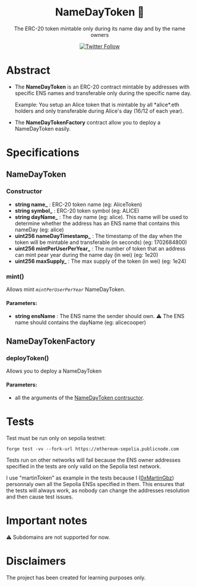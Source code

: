 <div align="center"> 
  <h1> NameDayToken 🥳 </h1>
  <p>The ERC-20 token mintable only during its name day and by the name owners</p>

[![Twitter Follow](https://img.shields.io/twitter/follow/0xMartinGbz?style=social)](https://twitter.com/0xMartinGbz)

</div>

# Abstract

- The **NameDayToken** is an ERC-20 contract mintable by addresses with specific ENS names and transferable only during the specific name day.

  Example: You setup an Alice token that is mintable by all \*alice\*.eth holders and only transferable during Alice's day (16/12 of each year).

- The **NameDayTokenFactory** contract allow you to deploy a NameDayToken easily.

# Specifications

## NameDayToken

### Constructor

- **string name\_** : ERC-20 token name (eg: AliceToken)
- **string symbol\_** : ERC-20 token symbol (eg: ALICE)
- **string dayName\_** : The day name (eg: alice). This name will be used to determine whether the address has an ENS name that contains this nameDay (eg: alice)
- **uint256 nameDayTimestamp\_** : The timestamp of the day when the token will be mintable and transferable (in seconds) (eg: 1702684800)
- **uint256 mintPerUserPerYear\_** : The number of token that an address can mint pear year during the name day (in wei) (eg: 1e20)
- **uint256 maxSupply\_** : The max supply of the token (in wei) (eg: 1e24)

### mint()

Allows mint _`mintPerUserPerYear`_ NameDayToken.

#### Parameters:

- **string ensName** : The ENS name the sender should own. ⚠️ The ENS name should contains the dayName (eg: alicecooper)

## NameDayTokenFactory

### deployToken()

Allows you to deploy a NameDayToken

#### Parameters:

- all the arguments of the [NameDayToken contrsuctor](#constructor).

# Tests

Test must be run only on sepolia testnet:

`forge test -vv --fork-url https://ethereum-sepolia.publicnode.com`

Tests run on other networks will fail because the ENS owner addresses specified in the tests are only valid on the Sepolia test network.

I use "martinToken" as example in the tests because I ([0xMartinGbz](https://twitter.com/0xMartinGbz)) personnaly own all the Sepolia ENSs specified in them. This ensures that the tests will always work, as nobody can change the addresses resolution and then cause test issues.

# Important notes

⚠️ Subdomains are not supported for now.

# Disclaimers

The project has been created for learning purposes only.
